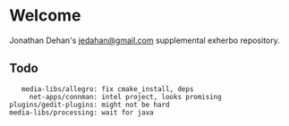 Welcome
=======
Jonathan Dehan's <jedahan@gmail.com> supplemental exherbo repository.

Todo
----
       
       media-libs/allegro: fix cmake_install, deps
         net-apps/connman: intel project, looks promising
    plugins/gedit-plugins: might not be hard
    media-libs/processing: wait for java
